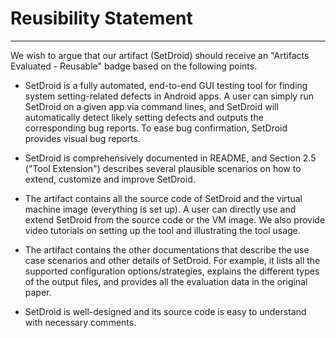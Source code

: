 # Reusibility Statement

---

We wish to argue that our artifact (SetDroid) should receive an "Artifacts Evaluated - Reusable" badge based on the following points.

* SetDroid is a fully automated, end-to-end GUI testing tool for finding system setting-related defects in Android apps. A user can simply run SetDroid on a given app via command lines, and SetDroid will automatically detect likely setting defects and outputs the corresponding bug reports. To ease bug confirmation, SetDroid provides visual bug
reports.

* SetDroid is comprehensively documented in README, and Section 2.5 ("Tool Extension") describes several plausible scenarios on how to extend, customize and improve SetDroid.

* The artifact contains all the source code of SetDroid and the virtual machine image (everything is set up). A user can directly use and extend SetDroid from the source code or the VM image. We also provide video tutorials on setting up the tool and illustrating the tool usage.

* The artifact contains the other documentations that describe the use case scenarios and other details of SetDroid. For example, it lists all the supported configuration options/strategies, explains the different types of the output files, and provides all the evaluation data in the original paper.

* SetDroid is well-designed and its source code is easy to understand with necessary comments.